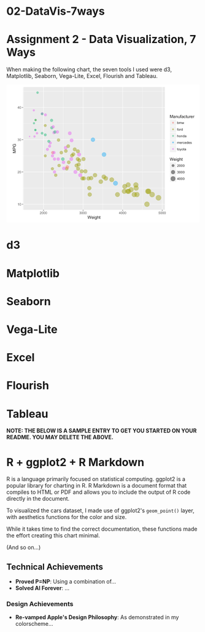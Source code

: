 # 02-DataVis-7ways

Assignment 2 - Data Visualization, 7 Ways  
===

When making the following chart, the seven tools I used were d3, Matplotlib, Seaborn, Vega-Lite, Excel, Flourish and Tableau.

![ggplot2](img/original.png)

# d3

# Matplotlib

# Seaborn

# Vega-Lite

# Excel

# Flourish

# Tableau

**NOTE: THE BELOW IS A SAMPLE ENTRY TO GET YOU STARTED ON YOUR README. YOU MAY DELETE THE ABOVE.**

# R + ggplot2 + R Markdown

R is a language primarily focused on statistical computing.
ggplot2 is a popular library for charting in R.
R Markdown is a document format that compiles to HTML or PDF and allows you to include the output of R code directly in the document.

To visualized the cars dataset, I made use of ggplot2's `geom_point()` layer, with aesthetics functions for the color and size.

While it takes time to find the correct documentation, these functions made the effort creating this chart minimal.

(And so on...)


## Technical Achievements
- **Proved P=NP**: Using a combination of...
- **Solved AI Forever**: ...

### Design Achievements
- **Re-vamped Apple's Design Philosophy**: As demonstrated in my colorscheme...
